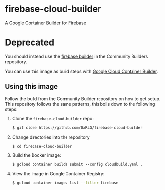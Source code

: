 # firebase-cloud-builder

A Google Container Builder for Firebase

# Deprecated

You should instead use the [firebase builder](https://github.com/GoogleCloudPlatform/cloud-builders-community/tree/master/firebase) in the Community Builders repository.

You can use this image as build steps with
[Google Cloud Container Builder](https://cloud.google.com/container-builder/docs/).

## Using this image

Follow the build from the Community Builder repository on how to get setup. This repository follows the same patterns,
this boils down to the following steps:

1. Clone the `firebase-cloud-builder` repo:

   ```sh
   $ git clone https://github.com/0xRLG/firebase-cloud-builder
   ```

2. Change directories into the repository

   ```sh
   $ cd firebase-cloud-builder
   ```

3. Build the Docker image:

   ```
   $ gcloud container builds submit --config cloudbuild.yaml .
   ```

4. View the image in Google Container Registry:

   ```sh
   $ gcloud container images list --filter firebase
   ```
